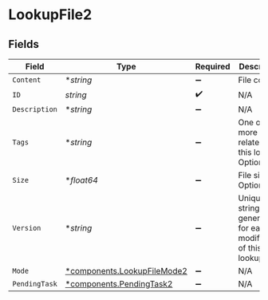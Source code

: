# LookupFile2


## Fields

| Field                                                                     | Type                                                                      | Required                                                                  | Description                                                               |
| ------------------------------------------------------------------------- | ------------------------------------------------------------------------- | ------------------------------------------------------------------------- | ------------------------------------------------------------------------- |
| `Content`                                                                 | **string*                                                                 | :heavy_minus_sign:                                                        | File content.                                                             |
| `ID`                                                                      | *string*                                                                  | :heavy_check_mark:                                                        | N/A                                                                       |
| `Description`                                                             | **string*                                                                 | :heavy_minus_sign:                                                        | N/A                                                                       |
| `Tags`                                                                    | **string*                                                                 | :heavy_minus_sign:                                                        | One or more tags related to this lookup. Optional.                        |
| `Size`                                                                    | **float64*                                                                | :heavy_minus_sign:                                                        | File size. Optional.                                                      |
| `Version`                                                                 | **string*                                                                 | :heavy_minus_sign:                                                        | Unique string generated for each modification of this lookup              |
| `Mode`                                                                    | [*components.LookupFileMode2](../../models/components/lookupfilemode2.md) | :heavy_minus_sign:                                                        | N/A                                                                       |
| `PendingTask`                                                             | [*components.PendingTask2](../../models/components/pendingtask2.md)       | :heavy_minus_sign:                                                        | N/A                                                                       |